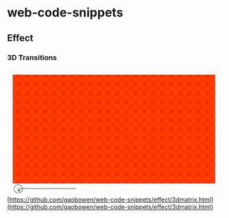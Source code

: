 # web-code-snippets
## Effect
### 3D Transitions
![](./effect/3dmatrix/3dmatrix.gif)
[https://github.com/gaobowen/web-code-snippets/effect/3dmatrix.html](https://github.com/gaobowen/web-code-snippets/effect/3dmatrix.html)




